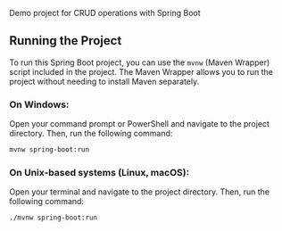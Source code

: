Demo project for CRUD operations with Spring Boot

## Running the Project

To run this Spring Boot project, you can use the `mvnw` (Maven Wrapper) script included in the project. The Maven Wrapper allows you to run the project without needing to install Maven separately.

### On Windows:

Open your command prompt or PowerShell and navigate to the project directory. Then, run the following command:

```bash
mvnw spring-boot:run
```

### On Unix-based systems (Linux, macOS):
Open your terminal and navigate to the project directory. Then, run the following command:

```bash
./mvnw spring-boot:run
```